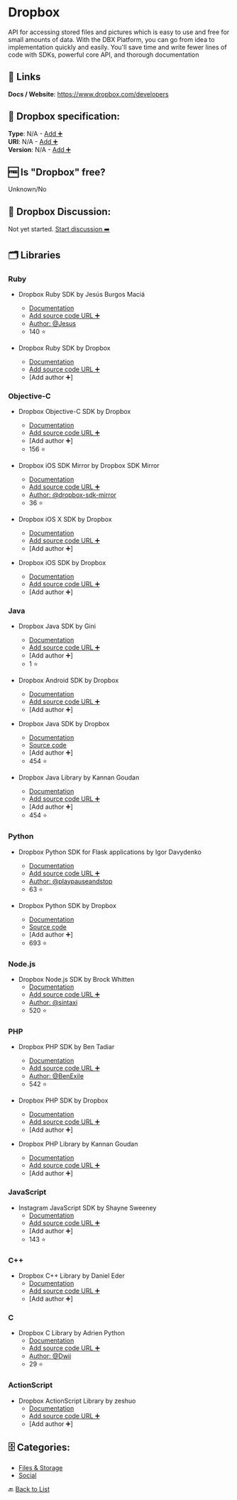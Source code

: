 # Dropbox
API for accessing stored files and pictures which is easy to use and free for small amounts of data. With the DBX Platform, you can go from idea to implementation quickly and easily. You'll save time and write fewer lines of code with SDKs, powerful core API, and thorough documentation

##  🔗 Links
**Docs / Website**: https://www.dropbox.com/developers

## 🧬 Dropbox specification:
**Type**: N/A - [Add ➕](https://github.com/apis-list/apis-list/edit/main/apis-list.yaml)  
**URI**: N/A - [Add ➕](https://github.com/apis-list/apis-list/edit/main/apis-list.yaml)  
**Version**: N/A - [Add ➕](https://github.com/apis-list/apis-list/edit/main/apis-list.yaml)

## 🆓 Is "Dropbox" free?
 Unknown/No 

## 💬 Dropbox Discussion:
Not yet started. [Start discussion ➡️](https://github.com/apis-list/apis-list/discussions/new)

## 🗂️ Libraries
### Ruby
- Dropbox Ruby SDK by Jesús Burgos Maciá
    - [Documentation](https://github.com/Jesus/dropbox_api)
    - [Add source code URL ➕]()
    - [Author: @Jesus](https://github.com/Jesus)
    - 140 ⭐

- Dropbox Ruby SDK by Dropbox
    - [Documentation](https://www.dropbox.com/developers/core/sdks/ruby)
    - [Add source code URL ➕]()
    - [Add author ➕]

### Objective-C
- Dropbox Objective-C SDK by Dropbox
    - [Documentation](https://github.com/dropbox/dropbox-sdk-obj-c)
    - [Add source code URL ➕]()
    - [Add author ➕]
    - 156 ⭐

- Dropbox iOS SDK Mirror by Dropbox SDK Mirror
    - [Documentation](https://github.com/dropbox-sdk-mirror/dropbox-sdk-ios)
    - [Add source code URL ➕]()
    - [Author: @dropbox-sdk-mirror](https://github.com/dropbox-sdk-mirror)
    - 36 ⭐

- Dropbox iOS X SDK by Dropbox
    - [Documentation](https://www.dropbox.com/developers/core/sdks/osx)
    - [Add source code URL ➕]()
    - [Add author ➕]

- Dropbox iOS SDK by Dropbox
    - [Documentation](https://www.dropbox.com/developers/core/sdks/ios)
    - [Add source code URL ➕]()
    - [Add author ➕]

### Java
- Dropbox Java SDK by Gini
    - [Documentation](https://github.com/gini/dropbox-java-sdk)
    - [Add source code URL ➕]()
    - [Add author ➕]
    - 1 ⭐

- Dropbox Android SDK by Dropbox
    - [Documentation](https://www.dropbox.com/developers/core/sdks/android)
    - [Add source code URL ➕]()
    - [Add author ➕]

- Dropbox Java SDK by Dropbox
    - [Documentation](https://www.dropbox.com/developers/documentation/java)
    - [Source code](https://github.com/dropbox/dropbox-sdk-java)
    - [Add author ➕]
    - 454 ⭐

-  Dropbox Java Library by Kannan Goudan
    - [Documentation](https://github.com/dropbox/dropbox-sdk-java)
    - [Add source code URL ➕]()
    - [Add author ➕]
    - 454 ⭐

### Python
- Dropbox Python SDK for Flask applications by Igor Davydenko
    - [Documentation](https://github.com/playpauseandstop/Flask-Dropbox)
    - [Add source code URL ➕]()
    - [Author: @playpauseandstop](https://github.com/playpauseandstop)
    - 63 ⭐

- Dropbox Python SDK by Dropbox
    - [Documentation](https://www.dropbox.com/developers/core/sdks/python)
    - [Source code](https://github.com/dropbox/dropbox-sdk-python)
    - [Add author ➕]
    - 693 ⭐

### Node.js
- Dropbox Node.js SDK by Brock Whitten
    - [Documentation](https://github.com/sintaxi/dbox)
    - [Add source code URL ➕]()
    - [Author: @sintaxi](https://github.com/sintaxi)
    - 520 ⭐

### PHP
- Dropbox PHP SDK by Ben Tadiar
    - [Documentation](https://github.com/BenExile/Dropbox)
    - [Add source code URL ➕]()
    - [Author: @BenExile](https://github.com/BenExile)
    - 542 ⭐

- Dropbox PHP SDK by Dropbox
    - [Documentation](https://www.dropbox.com/developers/core/sdks/php)
    - [Add source code URL ➕]()
    - [Add author ➕]

- Dropbox PHP Library by Kannan Goudan
    - [Documentation](https://github.com/dropbox/dropbox-sdk-php)
    - [Add source code URL ➕]()
    - [Add author ➕]

### JavaScript
- Instagram JavaScript SDK by Shayne Sweeney
    - [Documentation](https://github.com/facebookarchive/instagram-javascript-sdk)
    - [Add source code URL ➕]()
    - [Add author ➕]
    - 143 ⭐

### C++
- Dropbox C++ Library by Daniel Eder
    - [Documentation](http://lycis.github.io/QtDropbox/)
    - [Add source code URL ➕]()
    - [Add author ➕]

### C
- Dropbox C Library by Adrien Python
    - [Documentation](https://github.com/Dwii/Dropbox-C)
    - [Add source code URL ➕]()
    - [Author: @Dwii](https://github.com/Dwii)
    - 29 ⭐

### ActionScript
- Dropbox ActionScript Library by zeshuo
    - [Documentation](https://code.google.com/p/dropbox-as3/)
    - [Add source code URL ➕]()
    - [Add author ➕]


## 🗄️ Categories:
- [Files & Storage](https://github.com/apis-list/apis-list#files--storage-)
- [Social](https://github.com/apis-list/apis-list#social-)

🔙  [Back to List](https://github.com/apis-list/apis-list)
